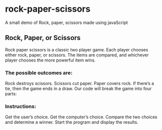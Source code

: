 # rock-paper-scissors
A small demo of Rock, paper, scissors made using javaScript

## Rock, Paper, or Scissors
Rock paper scissors is a classic two player game. Each player chooses either rock, paper, or scissors. The items are compared, and whichever player chooses the more powerful item wins.

### The possible outcomes are:

Rock destroys scissors.
Scissors cut paper.
Paper covers rock.
If there’s a tie, then the game ends in a draw.
Our code will break the game into four parts:

### Instructions:
Get the user’s choice.
Get the computer’s choice.
Compare the two choices and determine a winner.
Start the program and display the results.
